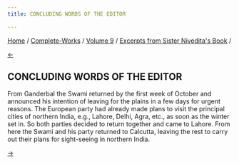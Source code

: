 ```yaml
---
title: CONCLUDING WORDS OF THE EDITOR

---
```

<div>

[Home](../../../index.htm) / [Complete-Works](../../complete_works.htm)
/ [Volume 9](../volume_9_contents.htm) / [Excerpts from Sister
Nivedita's Book](excerpts_from_sister_niveditas_book_contents.htm) /

[←](chapter_xii.htm)

## CONCLUDING WORDS OF THE EDITOR

From Ganderbal the Swami returned by the first week of October and
announced his intention of leaving for the plains in a few days for
urgent reasons. The European party had already made plans to visit the
principal cities of northern India, e.g., Lahore, Delhi, Agra, etc., as
soon as the winter set in. So both parties decided to return together
and came to Lahore. From here the Swami and his party returned to
Calcutta, leaving the rest to carry out their plans for sight-seeing in
northern India.

[→](../volume_9_contents.htm)

</div>
